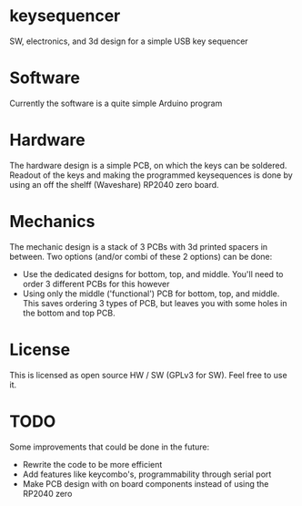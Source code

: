 # keysequencer
SW, electronics, and 3d design for a simple USB key sequencer
# Software
Currently the software is a quite simple Arduino program
# Hardware
The hardware design is a simple PCB, on which the keys can be soldered. Readout of the keys and making the programmed keysequences is done by using an off the shelff (Waveshare) RP2040 zero board.
# Mechanics
The mechanic design is a stack of 3 PCBs with 3d printed spacers in between. Two options (and/or combi of these 2 options) can be done:
- Use the dedicated designs for bottom, top, and middle. You'll need to order 3 different PCBs for this however
- Using only the middle ('functional') PCB for bottom, top, and middle. This saves ordering 3 types of PCB, but leaves you with some holes in the bottom and top PCB.
# License
This is licensed as open source HW / SW (GPLv3 for SW). Feel free to use it.
# TODO
Some improvements that could be done in the future:
- Rewrite the code to be more efficient
- Add features like keycombo's, programmability through serial port
- Make PCB design with on board components instead of using the RP2040 zero
